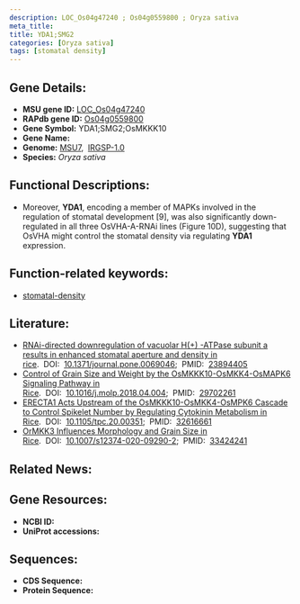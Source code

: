 ```yaml
---
description: LOC_Os04g47240 ; Os04g0559800 ; Oryza sativa
meta_title:
title: YDA1;SMG2
categories: [Oryza sativa]
tags: [stomatal density]
---
```


## Gene Details:
- **MSU gene ID:** [LOC_Os04g47240](http://rice.uga.edu/cgi-bin/ORF_infopage.cgi?orf=LOC_Os04g47240)  
- **RAPdb gene ID:** [Os04g0559800](https://rapdb.dna.affrc.go.jp/locus/?name=Os04g0559800)  
- **Gene Symbol:** YDA1;SMG2;OsMKKK10
- **Gene Name:**
- **Genome:**  [MSU7](http://rice.uga.edu/),&nbsp;&nbsp;[IRGSP-1.0](https://rapdb.dna.affrc.go.jp/download/irgsp1.html)
- **Species:** *Oryza sativa*

## Functional Descriptions:
   - Moreover, **YDA1**, encoding a member of MAPKs involved in the regulation of stomatal development [9], was also significantly down-regulated in all three OsVHA-A-RNAi lines (Figure 10D), suggesting that OsVHA might control the stomatal density via regulating **YDA1** expression.

## Function-related keywords:
   - [stomatal-density](/tags/stomatal-density/)

## Literature:
   - [RNAi-directed downregulation of vacuolar H(+) -ATPase subunit a results in enhanced stomatal aperture and density in rice](https://www.doi.org/10.1371/journal.pone.0069046).&nbsp;&nbsp;DOI:&nbsp;&nbsp;[10.1371/journal.pone.0069046](https://www.doi.org/10.1371/journal.pone.0069046);&nbsp;&nbsp;PMID:&nbsp;&nbsp;[23894405](https://pubmed.ncbi.nlm.nih.gov/23894405/)
   - [Control of Grain Size and Weight by the OsMKKK10-OsMKK4-OsMAPK6 Signaling Pathway in Rice](https://www.doi.org/10.1016/j.molp.2018.04.004).&nbsp;&nbsp;DOI:&nbsp;&nbsp;[10.1016/j.molp.2018.04.004](https://www.doi.org/10.1016/j.molp.2018.04.004);&nbsp;&nbsp;PMID:&nbsp;&nbsp;[29702261](https://pubmed.ncbi.nlm.nih.gov/29702261/)
   - [ERECTA1 Acts Upstream of the OsMKKK10-OsMKK4-OsMPK6 Cascade to Control Spikelet Number by Regulating Cytokinin Metabolism in Rice](https://www.doi.org/10.1105/tpc.20.00351).&nbsp;&nbsp;DOI:&nbsp;&nbsp;[10.1105/tpc.20.00351](https://www.doi.org/10.1105/tpc.20.00351);&nbsp;&nbsp;PMID:&nbsp;&nbsp;[32616661](https://pubmed.ncbi.nlm.nih.gov/32616661/)
   - [OrMKK3 Influences Morphology and Grain Size in Rice](https://www.doi.org/10.1007/s12374-020-09290-2).&nbsp;&nbsp;DOI:&nbsp;&nbsp;[10.1007/s12374-020-09290-2](https://www.doi.org/10.1007/s12374-020-09290-2);&nbsp;&nbsp;PMID:&nbsp;&nbsp;[33424241](https://pubmed.ncbi.nlm.nih.gov/33424241/)

## Related News:

## Gene Resources:
- **NCBI ID:**  []()
- **UniProt accessions:** [](https://www.uniprot.org/uniprotkb//entry)

## Sequences:
- **CDS Sequence:**
- **Protein Sequence:**
